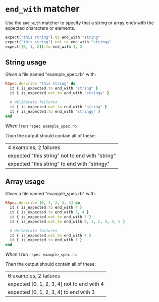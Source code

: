 # `end_with` matcher

Use the `end_with` matcher to specify that a string or array ends with the expected
  characters or elements.

  ```ruby
  expect("this string").to end_with "string"
  expect("this string").not_to end_with "stringy"
  expect([0, 1, 2]).to end_with 1, 2
  ```

## String usage

_Given_ a file named "example_spec.rb" with:

```ruby
RSpec.describe "this string" do
  it { is_expected.to end_with "string" }
  it { is_expected.not_to end_with "stringy" }

  # deliberate failures
  it { is_expected.not_to end_with "string" }
  it { is_expected.to end_with "stringy" }
end
```

_When_ I run `rspec example_spec.rb`

_Then_ the output should contain all of these:

|                                                 |
|-------------------------------------------------|
| 4 examples, 2 failures                          |
| expected "this string" not to end with "string" |
| expected "this string" to end with "stringy"    |

## Array usage

_Given_ a file named "example_spec.rb" with:

```ruby
RSpec.describe [0, 1, 2, 3, 4] do
  it { is_expected.to end_with 4 }
  it { is_expected.to end_with 3, 4 }
  it { is_expected.not_to end_with 3 }
  it { is_expected.not_to end_with 0, 1, 2, 3, 4, 5 }

  # deliberate failures
  it { is_expected.not_to end_with 4 }
  it { is_expected.to end_with 3 }
end
```

_When_ I run `rspec example_spec.rb`

_Then_ the output should contain all of these:

|                                            |
|--------------------------------------------|
| 6 examples, 2 failures                     |
| expected [0, 1, 2, 3, 4] not to end with 4 |
| expected [0, 1, 2, 3, 4] to end with 3     |
